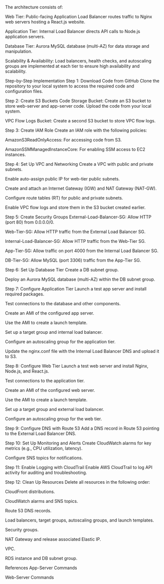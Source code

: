 The architecture consists of:

Web Tier: Public-facing Application Load Balancer routes traffic to Nginx web servers hosting a React.js website.

Application Tier: Internal Load Balancer directs API calls to Node.js application servers.

Database Tier: Aurora MySQL database (multi-AZ) for data storage and manipulation.

Scalability & Availability: Load balancers, health checks, and autoscaling groups are implemented at each tier to ensure high availability and scalability.

Step-by-Step Implementation
Step 1: Download Code from GitHub
Clone the repository to your local system to access the required code and configuration files.

Step 2: Create S3 Buckets
Code Storage Bucket: Create an S3 bucket to store web-server and app-server code. Upload the code from your local system.

VPC Flow Logs Bucket: Create a second S3 bucket to store VPC flow logs.

Step 3: Create IAM Role
Create an IAM role with the following policies:

AmazonS3ReadOnlyAccess: For accessing code from S3.

AmazonSSMManagedInstanceCore: For enabling SSM access to EC2 instances.

Step 4: Set Up VPC and Networking
Create a VPC with public and private subnets.

Enable auto-assign public IP for web-tier public subnets.

Create and attach an Internet Gateway (IGW) and NAT Gateway (NAT-GW).

Configure route tables (RT) for public and private subnets.

Enable VPC flow logs and store them in the S3 bucket created earlier.

Step 5: Create Security Groups
External-Load-Balancer-SG: Allow HTTP (port 80) from 0.0.0.0/0.

Web-Tier-SG: Allow HTTP traffic from the External Load Balancer SG.

Internal-Load-Balancer-SG: Allow HTTP traffic from the Web-Tier SG.

App-Tier-SG: Allow traffic on port 4000 from the Internal Load Balancer SG.

DB-Tier-SG: Allow MySQL (port 3306) traffic from the App-Tier SG.

Step 6: Set Up Database Tier
Create a DB subnet group.

Deploy an Aurora MySQL database (multi-AZ) within the DB subnet group.

Step 7: Configure Application Tier
Launch a test app server and install required packages.

Test connections to the database and other components.

Create an AMI of the configured app server.

Use the AMI to create a launch template.

Set up a target group and internal load balancer.

Configure an autoscaling group for the application tier.

Update the nginx.conf file with the Internal Load Balancer DNS and upload it to S3.

Step 8: Configure Web Tier
Launch a test web server and install Nginx, Node.js, and React.js.

Test connections to the application tier.

Create an AMI of the configured web server.

Use the AMI to create a launch template.

Set up a target group and external load balancer.

Configure an autoscaling group for the web tier.

Step 9: Configure DNS with Route 53
Add a DNS record in Route 53 pointing to the External Load Balancer DNS.

Step 10: Set Up Monitoring and Alerts
Create CloudWatch alarms for key metrics (e.g., CPU utilization, latency).

Configure SNS topics for notifications.

Step 11: Enable Logging with CloudTrail
Enable AWS CloudTrail to log API activity for auditing and troubleshooting.

Step 12: Clean Up Resources
Delete all resources in the following order:

CloudFront distributions.

CloudWatch alarms and SNS topics.

Route 53 DNS records.

Load balancers, target groups, autoscaling groups, and launch templates.

Security groups.

NAT Gateway and release associated Elastic IP.

VPC.

RDS instance and DB subnet group.

References
App-Server Commands

Web-Server Commands
